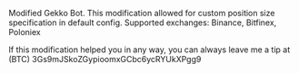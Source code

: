 Modified Gekko Bot.
This modification allowed for custom position size specification in default config.
Supported exchanges: Binance, Bitfinex, Poloniex

If this modification helped you in any way, you can always leave me a tip at
(BTC) 3Gs9mJSkoZGypioomxGCbc6ycRYUkXPgg9
